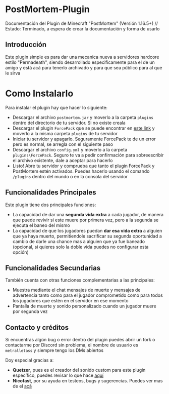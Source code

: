 # PostMortem-Plugin
Documentación del Plugin de Minecraft "PostMortem" (Versión 1.16.5+) // Estado: Terminado, a espera de crear la documentación y forma de usarlo

## Introducción

Este plugin simple es para dar una mecanica nueva a servidores hardcore estilo "Permadeath", siendo desarrollado especificamente para el de un amigo y está acá para tenerlo archivado y para que sea público para al que le sirva

# **Como Instalarlo**

Para instalar el plugin hay que hacer lo siguiente:
- Descargar el archivo `postmortem.jar` y moverlo a la carpeta `plugins` dentro del directorio de tu servidor. Si no existe creala
- Descargar el plugin `ForcePack` que se puede encontrar en [este link](https://www.spigotmc.org/resources/forcepack.45439/) y moverlo a la misma carpeta `plugins` de tu servidor
- Iniciar tu servidor y apagarlo. Seguramente ForcePack te de un error pero es normal, se arregla con el siguiente paso
- Descargar el archivo `config.yml` y moverlo a la carpeta `plugins\ForcePack`. Seguro te va a pedir confirmación para sobreescribir el archivo existente, dale a aceptar para hacerlo
- Listo! Abre tu servidor y comprueba que tanto el plugin ForcePack y PostMortem estén activados. Puedes hacerlo usando el comando `/plugins` dentro del mundo o en la consola del servidor

## Funcionalidades Principales

Este plugin tiene dos principales funciones:

- La capacidad de dar una **segunda vida extra** a cada jugador, de manera que puede revivir si este muere por primera vez, pero a la segunda se ejecuta el baneo del mismo
- La capacidad de que los jugadores puedan **dar esa vida extra** a alguien que ya haya muerto, permitiendole sacrificar su segunda oportunidad a cambio de darle una chance mas a alguien que ya fue baneado (opcional, si quieres solo la doble vida puedes no configurar esta opción)

## Funcionalidades Secundarias

También cuenta con otras funciones complementarias a las principales:

- Muestra mediante el chat mensajes de muerte y mensajes de advertencia tanto como para el jugador comprometido como para todos los jugadores que estén en el servidor en ese momento
- Pantalla de muerte y sonido personalizado cuando un jugador muere por segunda vez

## Contacto y créditos

Si encuentras algún bug o error dentro del plugin puedes abrir un fork o contactarme por Discord sin problema, el nombre de usuario es `metralletass` y siempre tengo los DMs abiertos

Doy especial gracias a:
- **Quetzer**, pues es el creador del sonido custom para este plugin específico, puedes revisar lo que hace [aquí](https://linktr.ee/quetzer)
- **Nicofast**, por su ayuda en testeos, bugs y sugerencias. Puedes ver mas de el [acá](https://www.youtube.com/@NicoFast/featured)

